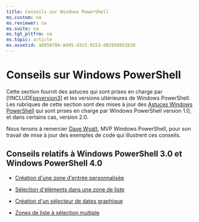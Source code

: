 ```yaml
---
title: Conseils sur Windows PowerShell
ms.custom: na
ms.reviewer: na
ms.suite: na
ms.tgt_pltfrm: na
ms.topic: article
ms.assetid: a6658f04-8d45-43c5-9153-d82950931b39
---
```

# Conseils sur Windows PowerShell
Cette section fournit des astuces qui sont prises en charge par [!INCLUDE[psversion3](../Token/psversion3_md.md)] et les versions ultérieures de Windows PowerShell. Les rubriques de cette section sont des mises à jour des [Astuces Windows PowerShell](http://technet.microsoft.com/library/hh848797.aspx) qui sont prises en charge par Windows PowerShell version 1.0, et dans certains cas, version 2.0.

Nous tenons à remercier [Dave Wyatt](http://mvp.microsoft.com/mvp/Dave%20Wyatt-5000730), MVP Windows PowerShell, pour son travail de mise à jour des exemples de code qui illustrent ces conseils.

## Conseils relatifs à Windows PowerShell 3.0 et Windows PowerShell 4.0

-   [Création d'une zone d'entrée personnalisée](../Topic/Creating-a-Custom-Input-Box.md)

-   [Sélection d'éléments dans une zone de liste](../Topic/Selecting-Items-from-a-List-Box.md)

-   [Création d'un sélecteur de dates graphique](../Topic/Creating-a-Graphical-Date-Picker.md)

-   [Zones de liste à sélection multiple](../Topic/Multiple-selection-List-Boxes.md)



<!--HONumber=Apr16_HO1-->


